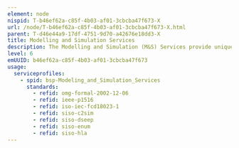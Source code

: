 ```yaml
---
element: node
nispid: T-b46ef62a-c85f-4b03-af01-3cbcba47f673-X
url: /node/T-b46ef62a-c85f-4b03-af01-3cbcba47f673-X.html
parent: T-d46e44a9-17df-4751-9d70-a42676e18dd3-X
title: Modelling and Simulation Services
description: The Modelling and Simulation (M&S) Services provide unique computing and information services for modelling and simulation support to operations including the means to manage, compose and control simulation resources. It supports the set of activities that are undertaken to use models, emulators, simulators, and stimulators, to develop data in support of decision making. Each simulation requires well-defined models, information resources, rules, behaviours and constraints, which are authoritative and managed. One or more simulations are executed and controlled to achieve the outputs required by follow on simulations, processes and/or decision makers. The simulation environment allows for the modelling of multiple entities, their behaviours and interactions to determine the likely results.
level: 6
emUUID: b46ef62a-c85f-4b03-af01-3cbcba47f673
usage:
  serviceprofiles:
    - spid: bsp-Modeling_and_Simulation_Services
      standards:
        - refid: omg-formal-2002-12-06
        - refid: ieee-p1516
        - refid: iso-iec-fcd18023-1
        - refid: siso-c2sim
        - refid: siso-dseep
        - refid: siso-enum
        - refid: siso-hla
---
```

